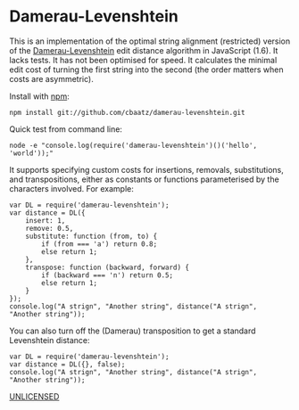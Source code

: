 Damerau-Levenshtein
===================

This is an implementation of the optimal string alignment (restricted)
version of the
[Damerau-Levenshtein](http://en.wikipedia.org/wiki/Damerau%E2%80%93Levenshtein_distance)
edit distance algorithm in JavaScript (1.6). It lacks tests. It has
not been optimised for speed. It calculates the minimal edit cost of
turning the first string into the second (the order matters when costs
are asymmetric).

Install with [npm](http://npmjs.org/):

    npm install git://github.com/cbaatz/damerau-levenshtein.git

Quick test from command line:

    node -e "console.log(require('damerau-levenshtein')()('hello', 'world'));"

It supports specifying custom costs for insertions, removals,
substitutions, and transpositions, either as constants or functions
parameterised by the characters involved. For example:

    var DL = require('damerau-levenshtein');
    var distance = DL({
        insert: 1,
        remove: 0.5,
        substitute: function (from, to) {
            if (from === 'a') return 0.8;
            else return 1;
        },
        transpose: function (backward, forward) {
            if (backward === 'n') return 0.5;
            else return 1;
        }
    });
    console.log("A strign", "Another string", distance("A strign", "Another string"));

You can also turn off the (Damerau) transposition to get a standard
Levenshtein distance:

    var DL = require('damerau-levenshtein');
    var distance = DL({}, false);
    console.log("A strign", "Another string", distance("A strign", "Another string"));

[UNLICENSED](http://unlicense.org/)
